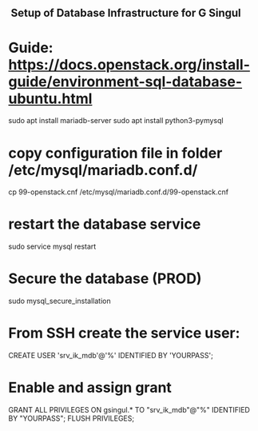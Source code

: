 ##  Setup of Database Infrastructure for G Singul

# Guide: https://docs.openstack.org/install-guide/environment-sql-database-ubuntu.html

sudo apt install mariadb-server
sudo apt install python3-pymysql

# copy configuration file in folder /etc/mysql/mariadb.conf.d/

cp 99-openstack.cnf /etc/mysql/mariadb.conf.d/99-openstack.cnf

# restart the database service

sudo service mysql restart

# Secure the database (PROD)

sudo mysql_secure_installation

# From SSH create the service user:

CREATE USER 'srv_ik_mdb'@'%' IDENTIFIED BY 'YOURPASS';

# Enable and assign grant

GRANT ALL PRIVILEGES ON gsingul.* TO "srv_ik_mdb"@"%" IDENTIFIED BY "YOURPASS";
FLUSH PRIVILEGES;

